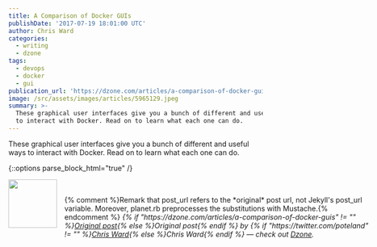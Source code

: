 ```yaml
---
title: A Comparison of Docker GUIs
publishDate: '2017-07-19 18:01:00 UTC'
author: Chris Ward
categories:
  - writing
  - dzone
tags:
  - devops
  - docker
  - gui
publication_url: 'https://dzone.com/articles/a-comparison-of-docker-guis'
image: /src/assets/images/articles/5965129.jpeg
summary: >-
  These graphical user interfaces give you a bunch of different and useful ways
  to interact with Docker. Read on to learn what each one can do.
---
```

These graphical user interfaces give you a bunch of different and useful ways to interact with Docker. Read on to learn what each one can do.


{::options parse_block_html="true" /}
<div class="author">
   <img src="https://www.rss-specifications.com/rss-spec-rss.gif" style="width: 96px; height: 96;">
   <span style="position: absolute; padding: 32px 15px;">{% comment %}Remark that post_url refers to the *original* post url, not Jekyll's post_url variable. Moreover, planet.rb preprocesses the substitutions with Mustache.{% endcomment %}
      <i>{% if "https://dzone.com/articles/a-comparison-of-docker-guis" != "" %}<a href="https://dzone.com/articles/a-comparison-of-docker-guis">Original post</a>{% else %}Original post{% endif %} by {% if "https://twitter.com/poteland" != "" %}<a href="https://twitter.com/poteland">Chris Ward</a>{% else %}Chris Ward{% endif %} &mdash; check out <a href="https://dzone.com">Dzone</a>.</i>
  </span>
</div>
